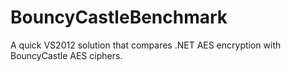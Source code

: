 BouncyCastleBenchmark
=====================

A quick VS2012 solution that compares .NET AES encryption with BouncyCastle AES ciphers.
